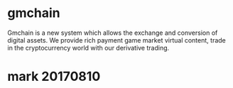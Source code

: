 # gmchain
Gmchain is a new system which allows the exchange and conversion of digital assets.  We provide rich payment game market virtual content, trade in the cryptocurrency world with our derivative trading.

# mark 20170810
